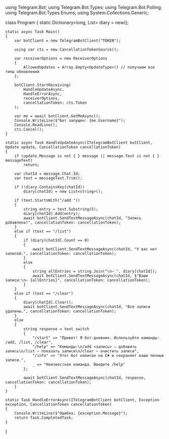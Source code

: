 using Telegram.Bot;
using Telegram.Bot.Types;
using Telegram.Bot.Polling;
using Telegram.Bot.Types.Enums;
using System.Collections.Generic;

class Program
{
    static Dictionary<long, List<string>> diary = new();

    static async Task Main()
    {
        var botClient = new TelegramBotClient("TOKEN");

        using var cts = new CancellationTokenSource();

        var receiverOptions = new ReceiverOptions
        {
            AllowedUpdates = Array.Empty<UpdateType>() // получаем все типы обновлений
        };

        botClient.StartReceiving(
            HandleUpdateAsync,
            HandleErrorAsync,
            receiverOptions,
            cancellationToken: cts.Token
        );

        var me = await botClient.GetMeAsync();
        Console.WriteLine($"Бот запущен: {me.Username}");
        Console.ReadLine();
        cts.Cancel();
    }

    static async Task HandleUpdateAsync(ITelegramBotClient botClient, Update update, CancellationToken cancellationToken)
    {
        if (update.Message is not { } message || message.Text is not { } messageText)
            return;

        var chatId = message.Chat.Id;
        var text = messageText.Trim();

        if (!diary.ContainsKey(chatId))
            diary[chatId] = new List<string>();

        if (text.StartsWith("/add "))
        {
            string entry = text.Substring(5);
            diary[chatId].Add(entry);
            await botClient.SendTextMessageAsync(chatId, "Запись добавлена!", cancellationToken: cancellationToken);
        }
        else if (text == "/list")
        {
            if (diary[chatId].Count == 0)
            {
                await botClient.SendTextMessageAsync(chatId, "У вас нет записей.", cancellationToken: cancellationToken);
            }
            else
            {
                string allEntries = string.Join("\n— ", diary[chatId]);
                await botClient.SendTextMessageAsync(chatId, $"Ваши записи:\n— {allEntries}", cancellationToken: cancellationToken);
            }
        }
        else if (text == "/clear")
        {
            diary[chatId].Clear();
            await botClient.SendTextMessageAsync(chatId, "Все записи удалены.", cancellationToken: cancellationToken);
        }
        else
        {
            string response = text switch
            {
                "/start" => "Привет! Я бот-дневник. Используйте команды: /add, /list, /clear",
                "/help" => "Команды:\n/add <запись> — добавить запись\n/list — показать записи\n/clear — очистить записи",
                "/info" => "Этот бот написан на C# и сохраняет ваши личные записи.",
                _ => "Неизвестная команда. Введите /help"
            };

            await botClient.SendTextMessageAsync(chatId, response, cancellationToken: cancellationToken);
        }
    }

    static Task HandleErrorAsync(ITelegramBotClient botClient, Exception exception, CancellationToken cancellationToken)
    {
        Console.WriteLine($"Ошибка: {exception.Message}");
        return Task.CompletedTask;
    }
}
